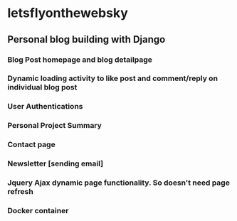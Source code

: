 # letsflyonthewebsky
## Personal blog building with Django
### Blog Post homepage and blog detailpage
### Dynamic loading activity to like post and comment/reply on individual blog post
### User Authentications
### Personal Project Summary
### Contact page
### Newsletter [sending email]
### Jquery Ajax dynamic page functionality. So doesn't need page refresh
### Docker container
